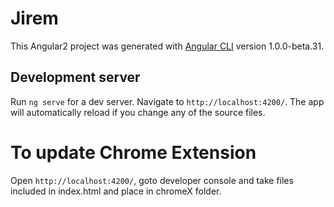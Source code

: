 # Jirem

This Angular2 project was generated with [Angular CLI](https://github.com/angular/angular-cli) version 1.0.0-beta.31.

## Development server
Run `ng serve` for a dev server. Navigate to `http://localhost:4200/`. The app will automatically reload if you change any of the source files.

# To update Chrome Extension
Open `http://localhost:4200/`, goto developer console and take files included in index.html and place in chromeX folder.